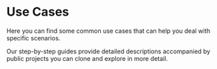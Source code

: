 # Use Cases

Here you can find some common use cases that can help you deal with specific scenarios. 

Our step-by-step guides provide detailed descriptions accompanied by public <MainPlatformNameLink /> projects you can clone and explore in more detail.
